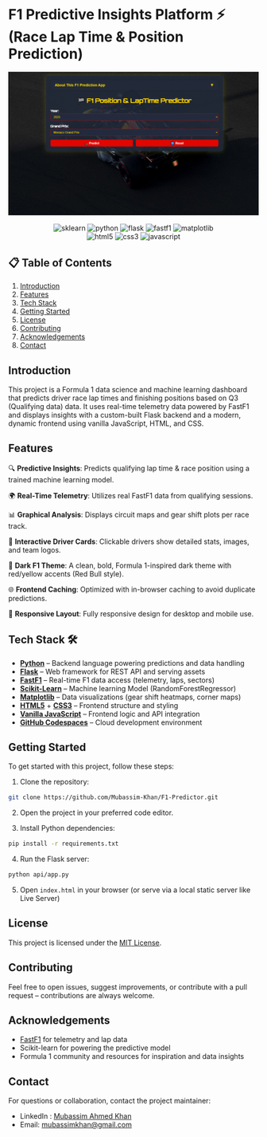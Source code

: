 # F1 Predictive Insights Platform ⚡️ (Race Lap Time & Position Prediction)

![Preview Image 1](https://github.com/Mubassim-Khan/F1-Predictor/blob/main/static/images/preview.png)

<div align="center">
    <img src="https://img.shields.io/badge/Scikit--Learn-F7931E?style=for-the-badge&logo=scikitlearn&logoColor=white" alt="sklearn" />
    <img src="https://img.shields.io/badge/Python-FFD43B?style=for-the-badge&logo=python&logoColor=blue" alt="python" />
    <img src="https://img.shields.io/badge/Flask-000000?style=for-the-badge&logo=flask&logoColor=white" alt="flask" />
    <img src="https://img.shields.io/badge/FastF1-FF4B4B?style=for-the-badge" alt="fastf1" />
    <img src="https://img.shields.io/badge/Matplotlib-3F4F75?style=for-the-badge&logo=matplotlib&logoColor=white" alt="matplotlib" /> <br />
    <img src="https://img.shields.io/badge/HTML5-E34F26?style=for-the-badge&logo=html5&logoColor=white" alt="html5" />
    <img src="https://img.shields.io/badge/CSS3-1572B6?style=for-the-badge&logo=css3&logoColor=white" alt="css3" />
    <img src="https://img.shields.io/badge/JavaScript-323330?style=for-the-badge&logo=javascript&logoColor=F7DF1E" alt="javascript" />
</div>

## 📋 <a name="table">Table of Contents</a>





1. [Introduction](#introduction)
2. [Features](#features)
3. [Tech Stack](#tech-stack)
4. [Getting Started](#quick-start)
5. [License](#license)
6. [Contributing](#contributing)
7. [Acknowledgements](#acknowledgements)
8. [Contact](#contact)

## <a name="introduction">Introduction</a>






This project is a Formula 1 data science and machine learning dashboard that predicts driver race lap times and finishing positions based on Q3 (Qualifying data) data. It uses real-time telemetry data powered by FastF1 and displays insights with a custom-built Flask backend and a modern, dynamic frontend using vanilla JavaScript, HTML, and CSS.

## <a name="features">Features</a>





🔍 **Predictive Insights**: Predicts qualifying lap time & race position using a trained machine learning model.

🌍 **Real-Time Telemetry**: Utilizes real FastF1 data from qualifying sessions.

📊 **Graphical Analysis**: Displays circuit maps and gear shift plots per race track.

🔹 **Interactive Driver Cards**: Clickable drivers show detailed stats, images, and team logos.

🌟 **Dark F1 Theme**: A clean, bold, Formula 1-inspired dark theme with red/yellow accents (Red Bull style).

🌐 **Frontend Caching**: Optimized with in-browser caching to avoid duplicate predictions.

🚗 **Responsive Layout**: Fully responsive design for desktop and mobile use.

## <a name="tech-stack">Tech Stack 🛠️</a>




* [**Python**](https://www.python.org/) – Backend language powering predictions and data handling
* [**Flask**](https://flask.palletsprojects.com/) – Web framework for REST API and serving assets
* [**FastF1**](https://docs.fastf1.dev/) – Real-time F1 data access (telemetry, laps, sectors)
* [**Scikit-Learn**](https://scikit-learn.org/) – Machine learning Model (RandomForestRegressor)
* [**Matplotlib**](https://matplotlib.org/) – Data visualizations (gear shift heatmaps, corner maps)
* [**HTML5**](https://developer.mozilla.org/en-US/docs/Web/HTML) + [**CSS3**](https://developer.mozilla.org/en-US/docs/Web/CSS) – Frontend structure and styling
* [**Vanilla JavaScript**](https://developer.mozilla.org/en-US/docs/Web/JavaScript) – Frontend logic and API integration
* [**GitHub Codespaces**](https://github.com/features/codespaces) – Cloud development environment

## <a name="#quick-start">Getting Started</a>

To get started with this project, follow these steps:

1. Clone the repository:

```bash
git clone https://github.com/Mubassim-Khan/F1-Predictor.git
```

2. Open the project in your preferred code editor.

3. Install Python dependencies:

```bash
pip install -r requirements.txt
```

4. Run the Flask server:

```bash
python api/app.py
```

5. Open `index.html` in your browser (or serve via a local static server like Live Server)

## <a name="license">License</a>

This project is licensed under the [MIT License](https://opensource.org/licenses/MIT).

## <a name="contributing">Contributing</a>

Feel free to open issues, suggest improvements, or contribute with a pull request – contributions are always welcome.

## <a name="acknowledgements">Acknowledgements</a>

* [FastF1](https://github.com/theOehrly/Fast-F1) for telemetry and lap data
* Scikit-learn for powering the predictive model
* Formula 1 community and resources for inspiration and data insights

## <a name="contact">Contact</a>

For questions or collaboration, contact the project maintainer:

* LinkedIn : [Mubassim Ahmed Khan](https://www.linkedin.com/in/mubassim)
* Email: [mubassimkhan@gmail.com](mailto:mubassimkhan@gmail.com)

